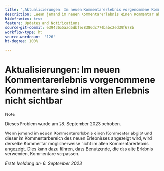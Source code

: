 ```yaml
---
title: '„Aktualisierungen: Im neuen Kommentarerlebnis vorgenommene Kommentare sind im alten Erlebnis nicht sichtbar.“'
description: „Wenn jemand im neuen Kommentarerlebnis einen Kommentar abgibt und dieser im Kommentarbereich des neuen Erlebnisses angezeigt wird, wird derselbe Kommentar möglicherweise nicht im alten Kommentarerlebnis angezeigt. Dies kann dazu führen, dass Benutzende, die das alte Erlebnis verwenden, Kommentare verpassen.“
hidefromtoc: true
feature: Updates and Notifications
source-git-commit: e39436a5aad5dbfe58386dc770babc2ed39f678b
workflow-type: ht
source-wordcount: '126'
ht-degree: 100%

---
```



# Aktualisierungen: Im neuen Kommentarerlebnis vorgenommene Kommentare sind im alten Erlebnis nicht sichtbar


>[!NOTE]
>
>Dieses Problem wurde am 28. September 2023 behoben.

Wenn jemand im neuen Kommentarerlebnis einen Kommentar abgibt und dieser im Kommentarbereich des neuen Erlebnisses angezeigt wird, wird derselbe Kommentar möglicherweise nicht im alten Kommentarerlebnis angezeigt. Dies kann dazu führen, dass Benutzende, die das alte Erlebnis verwenden, Kommentare verpassen.

_Erste Meldung am 6. September 2023._
